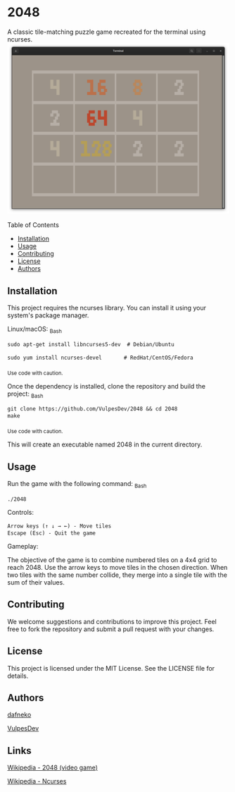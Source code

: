 # 2048

A classic tile-matching puzzle game recreated for the terminal using ncurses.
![2048](./img/img1.png)

Table of Contents

- [Installation](#installation)
- [Usage](#usage)
- [Contributing](#contributing)
- [License](#license)
- [Authors](#authors)


## Installation

This project requires the ncurses library. You can install it using your system's package manager.

Linux/macOS:
<sub>Bash</sub>
```
sudo apt-get install libncurses5-dev  # Debian/Ubuntu
```
```
sudo yum install ncurses-devel       # RedHat/CentOS/Fedora
```
<sub>Use code with caution.</sub>

Once the dependency is installed, clone the repository and build the project:
<sub>Bash</sub>
```
git clone https://github.com/VulpesDev/2048 && cd 2048
make
```
<sub>Use code with caution.</sub>

This will create an executable named 2048 in the current directory.

## Usage

Run the game with the following command:
<sub>Bash</sub>
```
./2048
```

Controls:

    Arrow keys (↑ ↓ → ←) - Move tiles
    Escape (Esc) - Quit the game

Gameplay:

The objective of the game is to combine numbered tiles on a 4x4 grid to reach 2048. Use the arrow keys to move tiles in the chosen direction. When two tiles with the same number collide, they merge into a single tile with the sum of their values.

## Contributing

We welcome suggestions and contributions to improve this project. Feel free to fork the repository and submit a pull request with your changes.

## License

This project is licensed under the MIT License. See the LICENSE file for details.

## Authors

[dafneko](https://github.com/dafneko)

[VulpesDev](https://github.com/vulpesdev)

## Links

[Wikipedia - 2048 (video game)](https://en.wikipedia.org/wiki/2048_%28video_game%29)

[Wikipedia - Ncurses](https://en.wikipedia.org/wiki/Ncurses)
